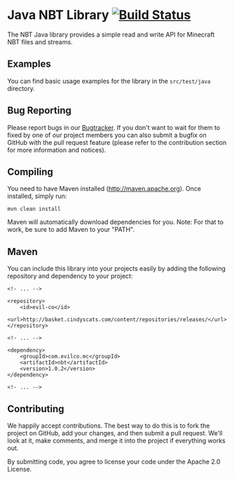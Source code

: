 Java NBT Library [![Build Status](http://assets.evil-co.com/build/NBTLIB-MASTER.png)](http://www.evil-co.com/ci/browse/NBTLIB-MASTER)
===============
The NBT Java library provides a simple read and write API for Minecraft NBT files and streams.

Examples
--------

You can find basic usage examples for the library in the ```src/test/java``` directory.

Bug Reporting
-------------

Please report bugs in our [Bugtracker](https://evilco.atlassian.net/browse/NBTLIB/). If you don't want to wait for them to
fixed by one of our project members you can also submit a bugfix on GitHub with the pull request feature (please refer
to the contribution section for more information and notices).

Compiling
---------

You need to have Maven installed (http://maven.apache.org). Once installed,
simply run:

	mvn clean install

Maven will automatically download dependencies for you. Note: For that to work,
be sure to add Maven to your "PATH".

Maven
-----

You can include this library into your projects easily by adding the following repository and dependency
to your project:

	<!- ... -->

	<repository>
		<id>evil-co</id>
		<url>http://basket.cindyscats.com/content/repositories/releases/</url>
	</repository>

	<!- ... -->

	<dependency>
		<groupId>com.evilco.mc</groupId>
		<artifactId>nbt</artifactId>
		<version>1.0.2</version>
	</dependency>

	<!- ... -->

Contributing
------------

We happily accept contributions. The best way to do this is to fork the project
on GitHub, add your changes, and then submit a pull request. We'll look at it,
make comments, and merge it into the project if everything works out.

By submitting code, you agree to license your code under the Apache 2.0 License.